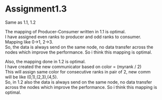 Assignment1.3
===
Same as 1.1, 1.2
 
The mapping of Producer-Consumer written in 1.1 is optimal.  
I have assigned even ranks to producer and odd ranks to consumer. Mapping like 0->1, 2->3.  
So, the data is always send on the same node, no data transfer across the nodes which improve the performance. So i think this mapping is optimal.

Also, the mapping done in 1.2 is optimal.  
I have created the new communicator based on color = (myrank / 2)    
This will assign same color for consecutive ranks in pair of 2, new comm will be like (0,1),(2,3),(4,5).  
So, in 1.2 also the data is always send on the same node, no data transfer across the nodes which improve the performance. So i think this mapping is optimal.